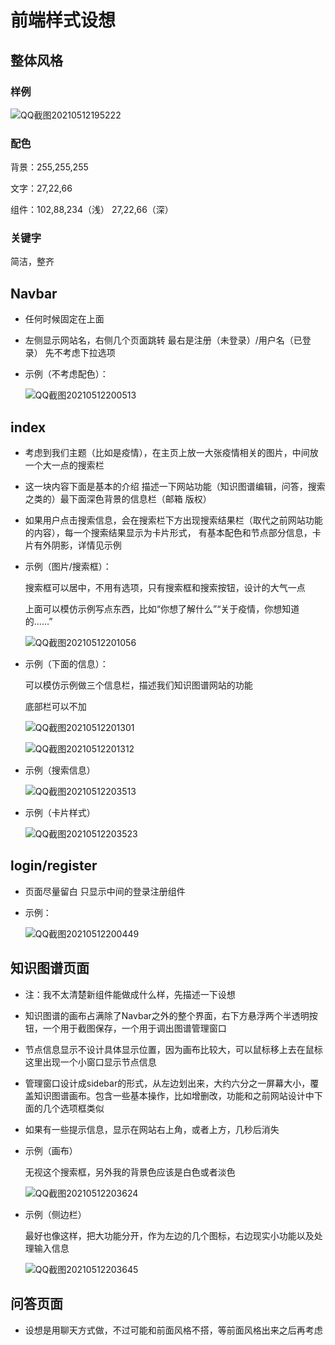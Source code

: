 # 前端样式设想

## 整体风格

### 样例

![QQ截图20210512195222](readme.assets/QQ截图20210512195222.jpg)

### 配色

背景：255,255,255

文字：27,22,66

组件：102,88,234（浅） 27,22,66（深）

### 关键字

简洁，整齐

## Navbar

- 任何时候固定在上面

- 左侧显示网站名，右侧几个页面跳转 最右是注册（未登录）/用户名（已登录） 先不考虑下拉选项

- 示例（不考虑配色）：

  ![QQ截图20210512200513](readme.assets/QQ截图20210512200513.jpg)

## index

- 考虑到我们主题（比如是疫情），在主页上放一大张疫情相关的图片，中间放一个大一点的搜索栏

- 这一块内容下面是基本的介绍 描述一下网站功能（知识图谱编辑，问答，搜索之类的）最下面深色背景的信息栏（邮箱 版权）

- 如果用户点击搜索信息，会在搜索栏下方出现搜索结果栏（取代之前网站功能的内容），每一个搜索结果显示为卡片形式， 有基本配色和节点部分信息，卡片有外阴影，详情见示例

- 示例（图片/搜索框）：

  搜索框可以居中，不用有选项，只有搜索框和搜索按钮，设计的大气一点

  上面可以模仿示例写点东西，比如“你想了解什么”“关于疫情，你想知道的……”

  ![QQ截图20210512201056](readme.assets/QQ截图20210512201056.jpg)

- 示例（下面的信息）：

  可以模仿示例做三个信息栏，描述我们知识图谱网站的功能

  底部栏可以不加

  ![QQ截图20210512201301](readme.assets/QQ截图20210512201301.jpg)

  ![QQ截图20210512201312](readme.assets/QQ截图20210512201312.jpg)

- 示例（搜索信息）

  ![QQ截图20210512203513](readme.assets/QQ截图20210512203513.jpg)

- 示例（卡片样式）

  ![QQ截图20210512203523](readme.assets/QQ截图20210512203523.jpg)

## login/register

- 页面尽量留白 只显示中间的登录注册组件

- 示例：

  ![QQ截图20210512200449](readme.assets/QQ截图20210512200449.jpg)

## 知识图谱页面

- 注：我不太清楚新组件能做成什么样，先描述一下设想

- 知识图谱的画布占满除了Navbar之外的整个界面，右下方悬浮两个半透明按钮，一个用于截图保存，一个用于调出图谱管理窗口

- 节点信息显示不设计具体显示位置，因为画布比较大，可以鼠标移上去在鼠标这里出现一个小窗口显示节点信息

- 管理窗口设计成sidebar的形式，从左边划出来，大约六分之一屏幕大小，覆盖知识图谱画布。包含一些基本操作，比如增删改，功能和之前网站设计中下面的几个选项框类似

- 如果有一些提示信息，显示在网站右上角，或者上方，几秒后消失

- 示例（画布）

  无视这个搜索框，另外我的背景色应该是白色或者淡色

  ![QQ截图20210512203624](readme.assets/QQ截图20210512203624.jpg)

- 示例（侧边栏）

  最好也像这样，把大功能分开，作为左边的几个图标，右边现实小功能以及处理输入信息

  ![QQ截图20210512203645](readme.assets/QQ截图20210512203645.jpg)

## 问答页面

- 设想是用聊天方式做，不过可能和前面风格不搭，等前面风格出来之后再考虑

